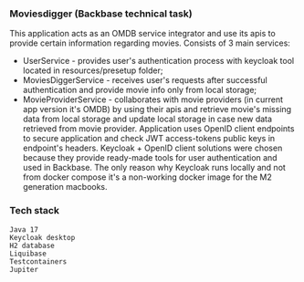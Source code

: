 ### Moviesdigger (Backbase technical task)
This application acts as an OMDB service integrator and use its apis to provide certain information regarding movies.
Consists of 3 main services: 
- UserService - provides user's authentication process with keycloak tool located in resources/presetup folder;
- MoviesDiggerService - receives user's requests after successful authentication and provide movie info only from local storage;
- MovieProviderService - collaborates with movie providers (in current app version it's OMDB) by using their apis and 
retrieve movie's missing data from local storage and update local storage in case new data retrieved from movie provider.
Application uses OpenID client endpoints to secure application and check JWT access-tokens public keys in endpoint's headers.
Keycloak + OpenID client solutions were chosen because they provide ready-made tools for user authentication and used in Backbase.
The only reason why Keycloak runs locally and not from docker compose it's a non-working docker image for the M2 generation macbooks.

###  Tech stack
    Java 17
    Keycloak desktop
    H2 database
    Liquibase
    Testcontainers
    Jupiter
    